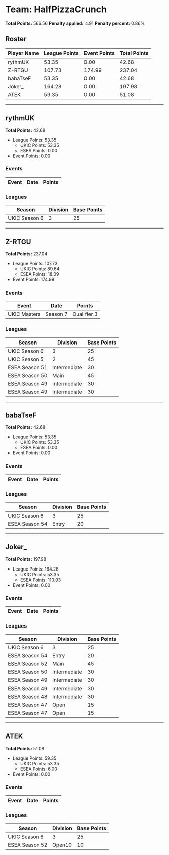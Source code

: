 # Team: HalfPizzaCrunch

**Total Points:** 566.56
**Penalty applied:** 4.91
**Penalty percent:** 0.86%

## Roster
| Player Name | League Points | Event Points | Total Points |
|-------------|--------------|--------------|-------------|
| rythmUK | 53.35 | 0.00 | 42.68 |
| Z-RTGU | 107.73 | 174.99 | 237.04 |
| babaTseF | 53.35 | 0.00 | 42.68 |
| Joker_ | 164.28 | 0.00 | 197.98 |
| ATEK | 59.35 | 0.00 | 51.08 |

---

## rythmUK

**Total Points:** 42.68

- League Points: 53.35
  - UKIC Points: 53.35
  - ESEA Points: 0.00
- Event Points: 0.00

### Events
| Event | Date | Points |
|-------|------|--------|
### Leagues
| Season | Division | Base Points |
|--------|----------|-------------|
| UKIC Season 6 | 3 | 25 |
---

## Z-RTGU

**Total Points:** 237.04

- League Points: 107.73
  - UKIC Points: 89.64
  - ESEA Points: 18.09
- Event Points: 174.99

### Events
| Event | Date | Points |
|-------|------|--------|
| UKIC Masters | Season 7 | Qualifier 3 | 2025-07-08 | 174.99 |
### Leagues
| Season | Division | Base Points |
|--------|----------|-------------|
| UKIC Season 6 | 3 | 25 |
| UKIC Season 5 | 2 | 45 |
| ESEA Season 51 | Intermediate | 30 |
| ESEA Season 50 | Main | 45 |
| ESEA Season 49 | Intermediate | 30 |
| ESEA Season 49 | Intermediate | 30 |
---

## babaTseF

**Total Points:** 42.68

- League Points: 53.35
  - UKIC Points: 53.35
  - ESEA Points: 0.00
- Event Points: 0.00

### Events
| Event | Date | Points |
|-------|------|--------|
### Leagues
| Season | Division | Base Points |
|--------|----------|-------------|
| UKIC Season 6 | 3 | 25 |
| ESEA Season 54 | Entry | 20 |
---

## Joker_

**Total Points:** 197.98

- League Points: 164.28
  - UKIC Points: 53.35
  - ESEA Points: 110.93
- Event Points: 0.00

### Events
| Event | Date | Points |
|-------|------|--------|
### Leagues
| Season | Division | Base Points |
|--------|----------|-------------|
| UKIC Season 6 | 3 | 25 |
| ESEA Season 54 | Entry | 20 |
| ESEA Season 52 | Main | 45 |
| ESEA Season 50 | Intermediate | 30 |
| ESEA Season 49 | Intermediate | 30 |
| ESEA Season 49 | Intermediate | 30 |
| ESEA Season 48 | Intermediate | 30 |
| ESEA Season 47 | Open | 15 |
| ESEA Season 47 | Open | 15 |
---

## ATEK

**Total Points:** 51.08

- League Points: 59.35
  - UKIC Points: 53.35
  - ESEA Points: 6.00
- Event Points: 0.00

### Events
| Event | Date | Points |
|-------|------|--------|
### Leagues
| Season | Division | Base Points |
|--------|----------|-------------|
| UKIC Season 6 | 3 | 25 |
| ESEA Season 52 | Open10 | 10 |